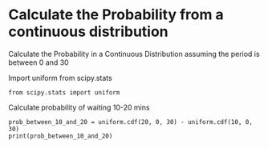 # Calculate the Probability from a continuous distribution 

Calculate the Probability in a Continuous Distribution assuming the period is between 0 and 30


Import uniform from scipy.stats  
```
from scipy.stats import uniform  
```
Calculate probability of waiting 10-20 mins  
```
prob_between_10_and_20 = uniform.cdf(20, 0, 30) - uniform.cdf(10, 0, 30)  
print(prob_between_10_and_20)
```
